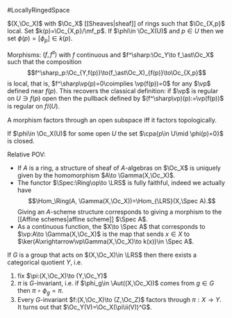 #LocallyRingedSpace

$(X,\Oc_X)$ with $\Oc_X$ [[Sheaves|sheaf]] of rings such that $\Oc_{X,p}$ local. Set $k(p)=\Oc_{X,p}/\mf_p$.
If $\phi\in \Oc_X(U)$ and $p\in U$ then we set $\phi(p)=[\phi_p]\in k(p)$.

Morphisms: $(f,f^\sharp)$ with $f$ continuous and $f^\sharp:\Oc_Y\to f_\ast\Oc_X$ such that the composition $$f^\sharp_p:\Oc_{Y,f(p)}\to(f_\ast\Oc_X)_{f(p)}\to\Oc_{X,p}$$is local, that is, $f^\sharp\vp(p)=0\coimplies \vp(f(p))=0$ for any $\vp$ defined near $f(p)$. 
This recovers the classical definition: if $\vp$ is regular on $U\ni f(p)$ open then the pullback defined by $(f^\sharp\vp)(p):=\vp(f(p))$ is regular on $f\ii(U)$.

A morphism factors through an open subspace iff it factors topologically.

If $\phi\in \Oc_X(U)$ for some open $U$ the set $\cpa{p\in U\mid \phi(p)=0}$ is closed.

Relative POV:
- If $A$ is a ring, a structure of sheaf of $A$-algebras on $\Oc_X$ is uniquely given by the homomorphism $A\to \Gamma(X,\Oc_X)$. 
- The functor $\Spec:\Ring\op\to \LRS$ is fully faithful, indeed we actually have $$\Hom_\Ring(A, \Gamma(X,\Oc_X))=\Hom_{\LRS}(X,\Spec A).$$Giving an $A$-scheme structure corresponds to giving a morphism to the [[Affine schemes|affine scheme]] $\Spec A$.
- As a continuous function, the $X\to \Spec A$ that corresponds to $\vp:A\to \Gamma(X,\Oc_X)$ is the map that sends $x\in X$ to $\ker(A\xrightarrow\vp\Gamma(X,\Oc_X)\to k(x))\in \Spec A$.


If $G$ is a group that acts on $(X,\Oc_X)\in \LRS$ then there exists a categorical quotient $Y$, i.e.
1. fix $\pi:(X,\Oc_X)\to (Y,\Oc_Y)$
2. $\pi$ is $G$-invariant, i.e. if $\phi_g\in \Aut((X,\Oc_X))$ comes from $g\in G$ then $\pi\circ \phi_g=\pi$.
3. Every $G$-invariant $f:(X,\Oc_X)\to (Z,\Oc_Z)$ factors through $\pi:X\to Y$.
It turns out that $\Oc_Y(V)=\Oc_X(\pi\ii(V))^G$.

